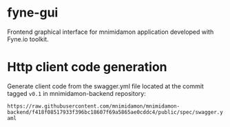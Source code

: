 # fyne-gui
Frontend graphical interface for mnimidamon application developed with Fyne.io toolkit.

# Http client code generation

Generate  client code from the swagger.yml file located at the commit tagged `v0.1` in mnimidamon-backend repository:

`https://raw.githubusercontent.com/mnimidamon/mnimidamon-backend/f418f08517933f396bc18607f69a5865ae0cddc4/public/spec/swagger.yaml`